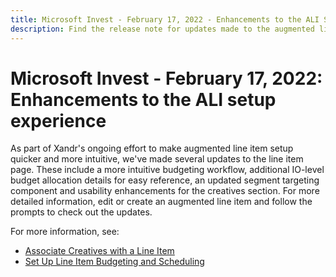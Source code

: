 ```yaml
---
title: Microsoft Invest - February 17, 2022 - Enhancements to the ALI Setup Experience
description: Find the release note for updates made to the augmented line item setup experience.
---
```


# Microsoft Invest - February 17, 2022: Enhancements to the ALI setup experience

As part of Xandr's ongoing effort to make augmented line item setup quicker and more intuitive, we've made several updates to the line item page. These include a more intuitive budgeting workflow, additional IO-level budget allocation details for easy reference, an updated segment targeting component and usability enhancements for the creatives section. For more detailed information, edit or create an augmented line item and follow the prompts to check out the updates.

For more information, see:

- [Associate Creatives with a Line Item](associate-creatives-with-a-line-item.md)
- [Set Up Line Item Budgeting and Scheduling](set-up-line-item-budgeting-and-scheduling.md)
